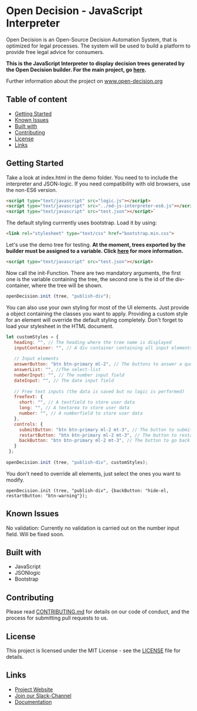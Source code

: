 # Open Decision - JavaScript Interpreter

Open Decision is an Open-Source Decision Automation System, that is optimized for legal processes. The system will be used to build a platform to provide free legal advice for consumers.

**This is the JavaScript Interpreter to display decision trees generated by the Open Decision builder. For the main project, go [here](https://github.com/fbennets/open-decision).**

Further information about the project on www.open-decision.org

##

## Table of content
- [Getting Started](#getting-started)
- [Known Issues](#known-issues)
- [Built with](#built-with)
- [Contributing](#contributing)
- [License](#license)
- [Links](#links)


## Getting Started

Take a look at index.html in the demo folder. You need to to include the interpreter and JSON-logic. If you need compatibility with old browsers, use the non-ES6 version.
```html
<script type="text/javascript" src="logic.js"></script>
<script type="text/javascript" src="../od-js-interpreter-es6.js"></script>
<script type="text/javascript" src="test.json"></script>`
```
The default styling currrently uses bootstrap. Load it by using:
```html
<link rel="stylesheet" type="text/css" href="bootstrap.min.css">
```
Let's use the demo tree for testing. **At the moment, trees exported by the builder must be assigned to a variable. Click [here](#known-issues) for more information.**
```html
<script type="text/javascript" src="test.json"></script>
```
Now call the init-Function. There are two mandatory arguments, the first one is the variable containing the tree, the second one is the id of the div-container, where the tree will be shown.
```javascript
openDecision.init (tree, "publish-div");
```
You can also use your own styling for most of the UI elements. Just provide a object containing the classes you want to apply. Providing a custom style for an element will override the default styling completely. Don't forget to load your stylesheet in the HTML document.

```javascript
let customStyles = {
   heading: "", // The heading where the tree name is displayed
   inputContainer: "", // A div container containing all input elements
   
   // Input elements
   answerButton: "btn btn-primary ml-2", // The buttons to answer a question
   answerList: "", //The select-list
   numberInput: "", // The number input field 
   dateInput: "", // The date input field
   
   // Free text inputs (the data is saved but no logic is performed)
   freeText: {
     short: "", // A textfield to store user data
     long: "", // A textarea to store user data
     number: "", // A numberfield to store user data
   },
   controls: {
     submitButton: "btn btn-primary ml-2 mt-3", // The button to submit a list, number or date input
     restartButton: "btn btn-primary ml-2 mt-3", // The button to restart the query
     backButton: "btn btn-primary ml-2 mt-3", // The button to go back to the last question
   }
 };
 
openDecision.init (tree, "publish-div", customStyles);

```
You don't need to override all elements, just select the ones you want to modify.
```
openDecision.init (tree, "publish-div", {backButton: "hide-el, restartButton: "btn-warning"});

```


## Known Issues
No validation: Currently no validation is carried out on the number input field. Will be fixed soon.

## Built with
- JavaScript
- JSONlogic
- Bootstrap

## Contributing

Please read [CONTRIBUTING.md](https://github.com/fbennets/open-decision/blob/master/CONTRIBUTING.md) for details on our code of conduct, and the process for submitting pull requests to us.

## License

This project is licensed under the MIT License - see the [LICENSE](https://github.com/fbennets/open-decision/blob/master/LICENSE) file for details.

## Links

* [Project Website](http://open-decision.org)
* [Join our Slack-Channel](https://join.slack.com/t/opendecision/shared_invite/enQtNjM2NDUxNTQyNzU4LWYwMzJlZjlhOWJkMmIxMTBmMjYwMDE0Y2Y2OGUyZDBiY2FmOWU4OTVmMDFhMjNhNTIxYWZkZTNkNDRmNjQ4MmM)
* [Documentation](https://open-decision.readthedocs.io/en/latest/)
